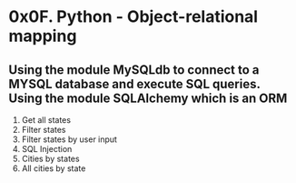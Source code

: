# 0x0F. Python - Object-relational mapping
## Using the module MySQLdb to connect to a MYSQL database and execute SQL queries. Using the module SQLAlchemy which is an ORM
1. Get all states
1. Filter states
1. Filter states by user input
1. SQL Injection
1. Cities by states
1. All cities by state